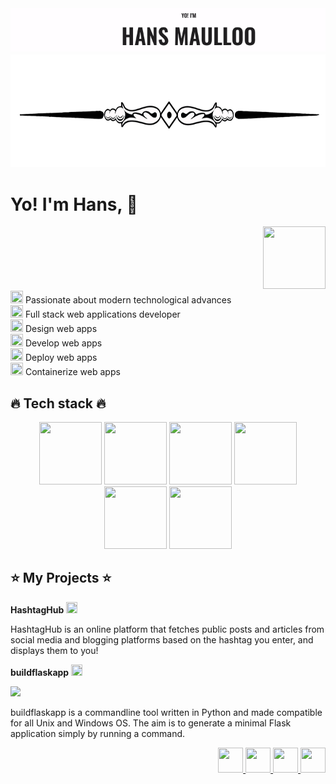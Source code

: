 <img src="https://github.com/kouul/kouul/blob/master/hans.gif">
<div align="center">
<img src="https://github.com/kouul/kouul/blob/master/startlinee.png" height="180" width="100%">
</div>
<div>

# Yo! I'm Hans, :wave: 

<div align="right">
<img src="https://media.tenor.com/images/12705e6df3a814dc2fce61008ec957b1/tenor.gif" height="100" width="100">
</div>

<img src="https://cdn1.iconfinder.com/data/icons/Momentum_GlossyEntireSet/32/bullet-yellow.png" height="20" width="20">
Passionate about modern technological advances 
<br />

<img src="https://cdn1.iconfinder.com/data/icons/Momentum_GlossyEntireSet/32/bullet-yellow.png" height="20" width="20">
Full stack web applications developer
<br />

<img src="https://cdn1.iconfinder.com/data/icons/Momentum_GlossyEntireSet/32/bullet-yellow.png" height="20" width="20">
Design web apps
<br />

<img src="https://cdn1.iconfinder.com/data/icons/Momentum_GlossyEntireSet/32/bullet-yellow.png" height="20" width="20">
Develop web apps
<br />

<img src="https://cdn1.iconfinder.com/data/icons/Momentum_GlossyEntireSet/32/bullet-yellow.png" height="20" width="20">
Deploy web apps
<br />

<img src="https://cdn1.iconfinder.com/data/icons/Momentum_GlossyEntireSet/32/bullet-yellow.png" height="20" width="20">
Containerize web apps

## :fire: Tech stack :fire:
<div align="center">
<img src="https://cdn4.iconfinder.com/data/icons/logos-brands-5/24/flask-256.png" height="100" width="100" >
<img src="https://cdn4.iconfinder.com/data/icons/logos-3/600/React.js_logo-256.png" height="100" width="100">
<img src="https://cdn.iconscout.com/icon/free/png-256/mongodb-2-1175137.png" height="100" width="100">
<img src="https://cdn3.iconfinder.com/data/icons/logos-and-brands-adobe/512/267_Python-256.png" height="100" width="100">
<br />
<img src="https://cdn3.iconfinder.com/data/icons/logos-and-brands-adobe/512/97_Docker-128.png" height="100" width="100">
<img src="https://cdn3.iconfinder.com/data/icons/logos-brands-3/24/logo_brand_brands_logos_ubuntu-256.png" height="100" width="100">
</div>

## :star: My Projects :star:

**HashtagHub**
<a href="https://hashtaghub.herokuapp.com/">
<img src="https://cdn0.iconfinder.com/data/icons/octicons/1024/link-external-256.png" height="18" width="18">
</a>

HashtagHub is an online platform that fetches public posts and articles from social media and blogging platforms based on the hashtag you enter, and displays them to you!

**buildflaskapp**
<a href="https://buildflaskapp.kouul.website/">
<img src="https://cdn0.iconfinder.com/data/icons/octicons/1024/link-external-256.png" height="18" width="18">
</a>

<a href="https://github.com/buildflaskapp/buildflaskapp/stargazers"><img src="https://img.shields.io/github/stars/buildflaskapp/buildflaskapp" atl="Stars"></a>

buildflaskapp is a commandline tool written in Python and made compatible for all Unix and Windows OS. The aim is to generate a minimal Flask application simply by running a command.

<div align="right">
<a href="https://twitter.com/akhilmaulloo">
<img src="https://cdn3.iconfinder.com/data/icons/social-media-chamfered-corner/154/twitter-256.png" height="40" width="40">
</a>
<a href="https://linkedin.com/in/akhilmaulloo">
<img src="https://cdn0.iconfinder.com/data/icons/social-flat-rounded-rects/512/linkedin-256.png" height="40" width="40">
</a>
<a href="https://hansmaulloo.com">
<img src="https://cdn.iconscout.com/icon/free/png-512/www-11-112203.png" height="40" width="40">
</a>
<a href="https://dev.to/kouul">
<img src="https://cdn3.iconfinder.com/data/icons/logos-and-brands-adobe/512/84_Dev-256.png" height="40" width="40">
</a>
</div>

</div>
